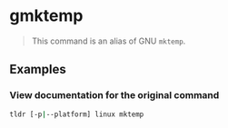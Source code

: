 # gmktemp

> This command is an alias of GNU `mktemp`.

## Examples

### View documentation for the original command

```bash
tldr [-p|--platform] linux mktemp
```
